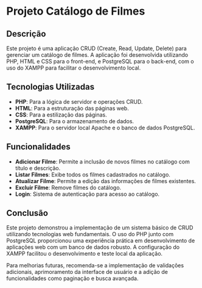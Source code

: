 # Projeto Catálogo de Filmes

## Descrição

Este projeto é uma aplicação CRUD (Create, Read, Update, Delete) para gerenciar um catálogo de filmes. A aplicação foi desenvolvida utilizando PHP, HTML e CSS para o front-end, e PostgreSQL para o back-end, com o uso do XAMPP para facilitar o desenvolvimento local.

## Tecnologias Utilizadas

- **PHP**: Para a lógica de servidor e operações CRUD.
- **HTML**: Para a estruturação das páginas web.
- **CSS**: Para a estilização das páginas.
- **PostgreSQL**: Para o armazenamento de dados.
- **XAMPP**: Para o servidor local Apache e o banco de dados PostgreSQL.

## Funcionalidades

- **Adicionar Filme**: Permite a inclusão de novos filmes no catálogo com título e descrição.
- **Listar Filmes**: Exibe todos os filmes cadastrados no catálogo.
- **Atualizar Filme**: Permite a edição das informações de filmes existentes.
- **Excluir Filme**: Remove filmes do catálogo.
- **Login**: Sistema de autenticação para acesso ao catálogo.

## Conclusão

Este projeto demonstrou a implementação de um sistema básico de CRUD utilizando tecnologias web fundamentais. O uso do PHP junto com PostgreSQL proporcionou uma experiência prática em desenvolvimento de aplicações web com um banco de dados robusto. A configuração do XAMPP facilitou o desenvolvimento e teste local da aplicação. 

Para melhorias futuras, recomenda-se a implementação de validações adicionais, aprimoramento da interface de usuário e a adição de funcionalidades como paginação e busca avançada.
